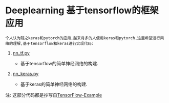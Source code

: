 # Deeplearning 基于tensorflow的框架应用
    个人认为随之keras和pytorch的应用,越来月多的人使用keras和pytorch,这里希望进行网络的理解,基于tensorflow和keras进行实现代码:
1. [nn_tf.py](./nn_tf.py) 

    + 基于tensorflow的简单神经网络的构建.

2. [nn_keras.py](./nn_tf.py) 

    + 基于keras的简单神经网络的构建.











注: 这部分代码都是抄写自[TensorFlow-Example]()